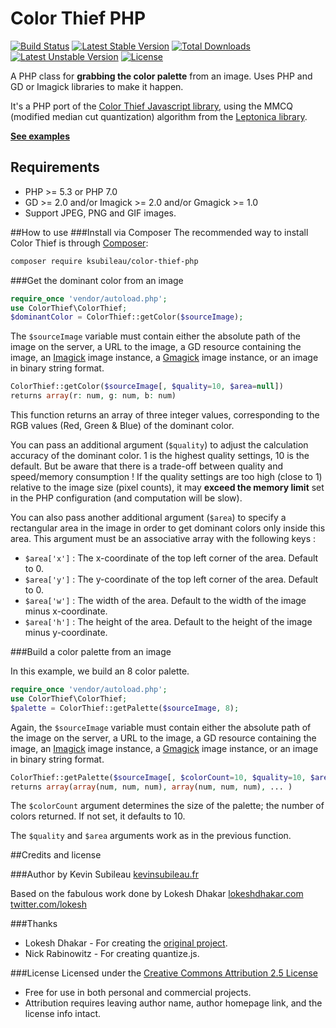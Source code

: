 Color Thief PHP
==============

[![Build Status](https://travis-ci.org/ksubileau/color-thief-php.png?branch=master)](https://travis-ci.org/ksubileau/color-thief-php)
[![Latest Stable Version](https://poser.pugx.org/ksubileau/color-thief-php/v/stable.png)](https://packagist.org/packages/ksubileau/color-thief-php)
[![Total Downloads](https://poser.pugx.org/ksubileau/color-thief-php/downloads.png)](https://packagist.org/packages/ksubileau/color-thief-php)
[![Latest Unstable Version](https://poser.pugx.org/ksubileau/color-thief-php/v/unstable.png)](https://packagist.org/packages/ksubileau/color-thief-php)
[![License](https://poser.pugx.org/ksubileau/color-thief-php/license.png)](https://packagist.org/packages/ksubileau/color-thief-php)

A PHP class for **grabbing the color palette** from an image. Uses PHP and GD or Imagick libraries to make it happen.

It's a PHP port of the [Color Thief Javascript library](http://github.com/lokesh/color-thief), using the MMCQ (modified median cut quantization) algorithm from the [Leptonica library](http://www.leptonica.com/).

[**See examples**](http://www.kevinsubileau.fr/projets/color-thief-php?utm_campaign=github&utm_term=color-thief-php_readme)

## Requirements

- PHP >= 5.3 or PHP 7.0
- GD >= 2.0 and/or Imagick >= 2.0 and/or Gmagick >= 1.0
- Support JPEG, PNG and GIF images.

##How to use
###Install via Composer
The recommended way to install Color Thief is through
[Composer](http://getcomposer.org):
```bash
composer require ksubileau/color-thief-php
```

###Get the dominant color from an image
```php
require_once 'vendor/autoload.php';
use ColorThief\ColorThief;
$dominantColor = ColorThief::getColor($sourceImage);
```
The `$sourceImage` variable must contain either the absolute path of the image on the server, a URL to the image, a GD resource containing the image, an [Imagick](http://www.php.net/manual/en/class.imagick.php) image instance, a [Gmagick](http://www.php.net/manual/en/class.gmagick.php) image instance, or an image in binary string format.

```php
ColorThief::getColor($sourceImage[, $quality=10, $area=null])
returns array(r: num, g: num, b: num)
```

This function returns an array of three integer values, corresponding to the RGB values (Red, Green & Blue) of the dominant color.

You can pass an additional argument (`$quality`) to adjust the calculation accuracy of the dominant color. 1 is the highest quality settings, 10 is the default. But be aware that there is a trade-off between quality and speed/memory consumption !
If the quality settings are too high (close to 1) relative to the image size (pixel counts), it may **exceed the memory limit** set in the PHP configuration (and computation will be slow).

You can also pass another additional argument (`$area`) to specify a rectangular area in the image in order to get dominant colors only inside this area. This argument must be an associative array with the following keys :
- `$area['x']` : The x-coordinate of the top left corner of the area. Default to 0.
- `$area['y']` : The y-coordinate of the top left corner of the area. Default to 0.
- `$area['w']` : The width of the area. Default to the width of the image minus x-coordinate.
- `$area['h']` : The height of the area. Default to the height of the image minus y-coordinate.


###Build a color palette from an image

In this example, we build an 8 color palette.

```php
require_once 'vendor/autoload.php';
use ColorThief\ColorThief;
$palette = ColorThief::getPalette($sourceImage, 8);
```

Again, the `$sourceImage` variable must contain either the absolute path of the image on the server, a URL to the image, a GD resource containing the image, an [Imagick](http://www.php.net/manual/en/class.imagick.php) image instance, a [Gmagick](http://www.php.net/manual/en/class.gmagick.php) image instance, or an image in binary string format.

```php
ColorThief::getPalette($sourceImage[, $colorCount=10, $quality=10, $area=null])
returns array(array(num, num, num), array(num, num, num), ... )
```

The `$colorCount` argument determines the size of the palette; the number of colors returned. If not set, it defaults to 10.

The `$quality` and `$area` arguments work as in the previous function.

##Credits and license

###Author
by Kevin Subileau
[kevinsubileau.fr](http://www.kevinsubileau.fr/?utm_campaign=github&utm_term=color-thief-php_readme)

Based on the fabulous work done by Lokesh Dhakar
[lokeshdhakar.com](http://www.lokeshdhakar.com)
[twitter.com/lokesh](http://twitter.com/lokesh)

###Thanks
* Lokesh Dhakar - For creating the [original project](http://github.com/lokesh/color-thief).
* Nick Rabinowitz - For creating quantize.js.

###License
Licensed under the [Creative Commons Attribution 2.5 License](http://creativecommons.org/licenses/by/2.5/)

* Free for use in both personal and commercial projects.
* Attribution requires leaving author name, author homepage link, and the license info intact.
